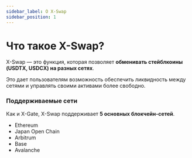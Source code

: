 ```yaml
---
sidebar_label: О X-Swap
sidebar_position: 1
---
```


# Что такое X-Swap?

X-Swap — это функция, которая позволяет **обменивать стейблкоины (USDTX, USDCX) на разных сетях**.

Это дает пользователям возможность обеспечить ликвидность между сетями и управлять своими активами более свободно.

### **Поддерживаемые сети**

Как и X-Gate, X-Swap поддерживает **5 основных блокчейн-сетей**.

- Ethereum
- Japan Open Chain
- Arbitrum
- Base
- Avalanche